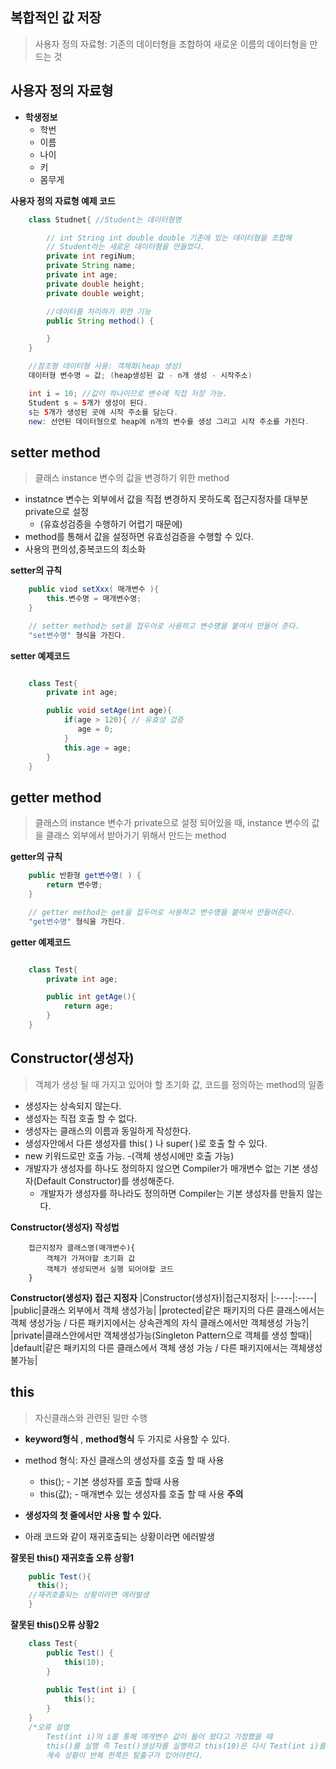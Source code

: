 ## 복합적인 값 저장
> 사용자 정의 자료형: 기존의 데이터형을 조합하여 새로운 이름의 데이터형을 만드는 것

## 사용자 정의 자료형 
- **학생정보**
    - 학번
    - 이름
    - 나이
    - 키
    - 몸무게

**사용자 정의 자료형 예제 코드**
```java
    class Studnet{ //Student는 데이터형명 

        // int String int double double 기존에 있는 데이터형을 조합해
        // Student라는 새로운 데이터형을 만들었다.
        private int regiNum;
        private String name;
        private int age;
        private double height;
        private double weight;

        //데이터를 처리하기 위한 기능
        public String method() { 

        }
    }

    //참조형 데이터형 사용: 객체화(heap 생성)
    데이터형 변수명 = 값; (heap생성된 값 - n개 생성 - 시작주소)

    int i = 10; //값이 하나이므로 변수에 직접 저장 가능.
    Student s = 5개가 생성이 된다.
    s는 5개가 생성된 곳에 시작 주소를 담는다.
    new: 선언된 데이터형으로 heap에 n개의 변수를 생성 그리고 시작 주소를 가진다. 
```

## setter method
> 클래스 instance 변수의 값을 변경하기 위한 method
- instatnce 변수는 외부에서 값을 직접 변경하지 못하도록 접근지정자를 대부분 private으로 설정
    - (유효성검증을 수행하기 어렵기 때문에)
- method를 통해서 값을 설정하면 유효성검증을 수행할 수 있다.
- 사용의 편의성,중복코드의 최소화

**setter의 규칙**
```java
    public viod setXxx( 매개변수 ){
        this.변수명 = 매개변수명;
    }

    // setter method는 set을 접두어로 사용하고 변수명을 붙여서 만들어 준다.
    "set변수명" 형식을 가진다.
``` 

**setter 예제코드**
```java

    class Test{
        private int age;

        public void setAge(int age){
            if(age > 120){ // 유효성 겁증
               age = 0;
            }
            this.age = age;
        }
    }
```

## getter method
> 클래스의 instance 변수가 private으로 설정 되어있을 때, instance 변수의 값을 클래스 외부에서 받아가기 위해서 만드는 method

**getter의 규칙**
```java
    public 반환형 get변수명( ) {
        return 변수명;
    }

    // getter method는 get을 접두어로 사용하고 변수명을 붙여서 만들어준다.
    "get변수명" 형식을 가진다.
```

**getter 예제코드**
```java

    class Test{
        private int age;

        public int getAge(){
            return age;
        }
    }
```

## Constructor(생성자)
> 객체가 생성 될 때 가지고 있어야 할 초기화 값, 코드를 정의하는 method의 일종

- 생성자는 상속되지 않는다.
- 생성자는 직접 호출 할 수 없다.
- 생성자는 클래스의 이름과 동일하게 작성한다.
- 생성자안에서 다른 생성자를 this( ) 나 super( )로 호출 할 수 있다. 
- new 키워드로만 호출 가능.
    -(객체 생성시에만 호출 가능)
- 개발자가 생성자를 하나도 정의하지 않으면 Compiler가 매개변수 없는 기본 생성자(Default Constructor)를 생성해준다. 
    - 개발자가 생성자를 하나라도 정의하면 Compiler는 기본 생성자를 만들지 않는다.

**Constructor(생성자) 작성법**
```
    접근지정자 클래스명(매개변수){
        객체가 가져야할 초기화 값
        객체가 생성되면서 실행 되어야할 코드
    }
```
**Constructor(생성자) 접근 지정자**
|Constructor(생성자)|접근지정자|
|:----|:----|
|public|클래스 외부에서 객체 생성가능|
|protected|같은 패키지의 다른 클래스에서는 객체 생성가능 / 다른 패키지에서는 상속관계의 자식 클래스에서만 객체생성 가능?|
|private|클래스안에서만 객체생성가능(Singleton Pattern으로 객체를 생성 할때)|
|default|같은 패키지의 다른 클래스에서 객체 생성 가능 / 다른 패키지에서는 객체생성 불가능|

## this
> 자신클래스와 관련된 일만 수행
- **keyword형식** , **method형식** 두 가지로 사용할 수 있다.

- method 형식: 자신 클래스의 생성자를 호출 할 때 사용
  - this(); - 기본 생성자를 호출 할때 사용
  - this(값); - 매개변수 있는 생성자를 호출 할 때 사용
**주의**
- **생성자의 첫 줄에서만 사용 할 수 있다.**
- 아래 코드와 같이 재귀호출되는 상황이라면 에러발생
  
**잘못된 this() 재귀호출 오류 상황1**
```java
    public Test(){
      this();
    //재귀호출되는 상황이라면 에러발생
    }
```
**잘못된 this()오류 상황2**
```java
    class Test{
        public Test() {
            this(10);
        }
        
        public Test(int i) {
            this();
        }
    }
    /*오류 설명
        Test(int i)의 i를 통해 매개변수 값이 들어 왔다고 가정했을 때
        this()를 실행 즉 Test()생성자를 실행하고 this(10)은 다시 Test(int i)를 실행
        계속 상황이 반복 한쪽은 탈출구가 있어야한다.
```